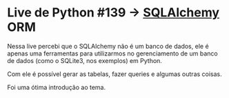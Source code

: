 # Live de Python #139 -> [SQLAlchemy](https://www.sqlalchemy.org/) ORM

Nessa live percebi que o SQLAlchemy não é um banco de dados, ele é apenas uma ferramentas para utilizarmos no gerenciamento de um banco de dados (como o SQLite3, nos exemplos) em Python.

Com ele é possível gerar as tabelas, fazer queries e algumas outras coisas.

Foi uma ótima introdução ao tema.
